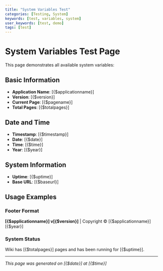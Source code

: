 ```yaml
---
title: "System Variables Test"
categories: [Testing, System]
keywords: [test, variables, system]
user_keywords: [test, demo]
tags: [test]
---
```


# System Variables Test Page

This page demonstrates all available system variables:

## Basic Information
- **Application Name**: [{$applicationname}]
- **Version**: [{$version}]
- **Current Page**: [{$pagename}]
- **Total Pages**: [{$totalpages}]

## Date and Time
- **Timestamp**: [{$timestamp}]
- **Date**: [{$date}]
- **Time**: [{$time}]
- **Year**: [{$year}]

## System Information
- **Uptime**: [{$uptime}]
- **Base URL**: [{$baseurl}]

## Usage Examples

### Footer Format
**[{$applicationname}] v[{$version}]** | Copyright © [{$applicationname}] [{$year}]

### System Status
Wiki has [{$totalpages}] pages and has been running for [{$uptime}].

---

*This page was generated on [{$date}] at [{$time}]*
